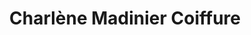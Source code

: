 ---
title: "Charlène Madinier Coiffure"
url: /moras-en-valloire/charlene-madinier-coiffure/
shop: Friseur
---